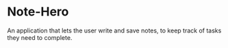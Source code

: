 # Note-Hero
An application that lets the user write and save notes, to keep track of tasks they need to complete.
